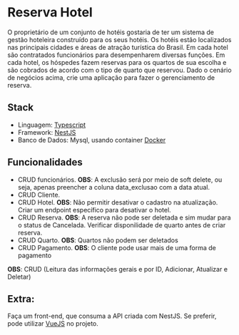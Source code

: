 # Reserva Hotel

O proprietário de um conjunto de hotéis gostaria de ter um sistema de gestão hoteleira construído para os seus hotéis.
Os hotéis estão localizados nas principais cidades e áreas de atração turística do Brasil.
Em cada hotel são contratados funcionários para desempenharem diversas funções.
Em cada hotel, os hóspedes fazem reservas para os quartos de sua escolha e são cobrados de acordo com o tipo de quarto que reservou.
Dado o cenário de negócios acima, crie uma aplicação para fazer o gerenciamento de reserva.

## Stack

- Linguagem: [Typescript](https://www.typescriptlang.org/)
- Framework: [NestJS](https://nestjs.com/)
- Banco de Dados: Mysql, usando container [Docker](https://www.docker.com/)

## Funcionalidades

- CRUD funcionários. **OBS**: A exclusão será por meio de soft delete, ou seja, apenas preencher a coluna data_exclusao com a data atual.
- CRUD Cliente.
- CRUD Hotel. **OBS**: Não permitir desativar o cadastro na atualização. Criar um endpoint específico para desativar o hotel.
- CRUD Reserva. **OBS**: A reserva não pode ser deletada e sim mudar para o status de Cancelada. Verificar disponilidade de quarto antes de criar reserva.
- CRUD Quarto. **OBS**: Quartos não podem ser deletados
- CRUD Pagamento. **OBS**: O cliente pode usar mais de uma forma de pagamento

**OBS**: CRUD (Leitura das informações gerais e por ID, Adicionar, Atualizar e Deletar)

## Extra:

Faça um front-end, que consuma a API criada com NestJS. Se preferir, pode utilizar [VueJS](https://vuejs.org/) no projeto.
